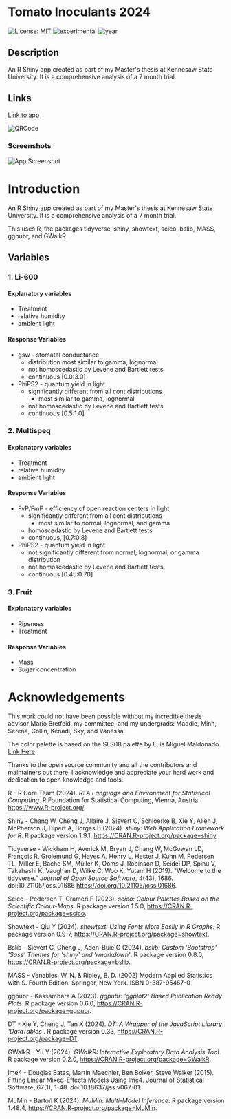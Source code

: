 # Tomato Inoculants 2024

[![License: MIT](https://img.shields.io/badge/License-MIT-lightgrey.svg)](https://opensource.org/license/mit)
![experimental](https://img.shields.io/badge/lifecycle-experimental-orange)
![year](https://img.shields.io/badge/year-2024-blue)

## Description
An R Shiny app created as part of my Master's thesis at Kennesaw State University. It is a comprehensive analysis of a 7 month trial.

## Links
[Link to app](https://zachpeagler.shinyapps.io/01_tomato_inoculants)

![QRCode](../01%20Tomato%20Inoculants%2020204/qrcode.png)

### Screenshots
![App Screenshot](../01%20Tomato%20Inoculants%202024/screenshot.png)


# Introduction

An R Shiny app created as part of my Master's thesis at Kennesaw State University. It is a comprehensive analysis of a 7 month trial.

This uses R, the packages tidyverse, shiny, showtext, scico, bslib, MASS, ggpubr, and GWalkR.

## Variables

### 1. Li-600

#### Explanatory variables
 - Treatment
 - relative humidity
 - ambient light

#### Response Variables
 - gsw - stomatal conductance
    - distribution most similar to gamma, lognormal
    - not homoscedastic by Levene and Bartlett tests
    - continuous [0.0:3.0]
 - PhiPS2 - quantum yield in light
    - significantly different from all cont distributions
        - most similar to gamma, lognormal
    - not homoscedastic by Levene and Bartlett tests
    - continuous [0.5:1.0]

### 2. Multispeq

#### Explanatory variables
- Treatment
- relative humidity
- ambient light

#### Response Variables
 - FvP/FmP - efficiency of open reaction centers in light
    - significantly different from all cont distributions
      - most similar to normal, lognormal, and gamma
    - homoscedastic by Levene and Bartlett tests
    - continuous, [0.7:0.8]
 - PhiPS2 - quantum yield in light
    - not significantly different from normal, lognormal, or gamma distribution
    - not homoscedastic by Levene and Bartlett tests
    - continuous [0.45:0.70]

### 3. Fruit

#### Explanatory variables
 - Ripeness
 - Treatment

#### Response Variables
 - Mass
 - Sugar concentration

# Acknowledgements

This work could not have been possible without my incredible thesis advisor Mario Bretfeld, my committee, and my undergrads: Maddie, Minh, Serena, Collin, Kenadi, Sky, and Vanessa.

The color palette is based on the SLS08 palette by Luis Miguel Maldonado. [Link Here](https://lospec.com/palette-list/slso8)

Thanks to the open source community and all the contributors and maintainers out there. I acknowledge and appreciate your hard work and dedication to open knowledge and tools.

R - R Core Team (2024). _R: A Language and Environment for Statistical
    Computing_. R Foundation for Statistical Computing, Vienna, Austria.
    <https://www.R-project.org/>.

Shiny - Chang W, Cheng J, Allaire J, Sievert C, Schloerke B, Xie Y, Allen J,
  McPherson J, Dipert A, Borges B (2024). _shiny: Web Application
  Framework for R_. R package version 1.9.1,
  <https://CRAN.R-project.org/package=shiny>.

Tidyverse - Wickham H, Averick M, Bryan J, Chang W, McGowan LD, François R,
  Grolemund G, Hayes A, Henry L, Hester J, Kuhn M, Pedersen TL, Miller
  E, Bache SM, Müller K, Ooms J, Robinson D, Seidel DP, Spinu V,
  Takahashi K, Vaughan D, Wilke C, Woo K, Yutani H (2019). "Welcome to
  the tidyverse." _Journal of Open Source Software_, *4*(43), 1686.
  doi:10.21105/joss.01686 <https://doi.org/10.21105/joss.01686>.

Scico - Pedersen T, Crameri F (2023). _scico: Colour Palettes Based on the
  Scientific Colour-Maps_. R package version 1.5.0,
  <https://CRAN.R-project.org/package=scico>.

Showtext - Qiu Y (2024). _showtext: Using Fonts More Easily
  in R Graphs_. R package version 0.9-7,
  <https://CRAN.R-project.org/package=showtext>.

Bslib - Sievert C, Cheng J, Aden-Buie G (2024). _bslib: Custom 'Bootstrap'
  'Sass' Themes for 'shiny' and 'rmarkdown'_. R package version 0.8.0,
  <https://CRAN.R-project.org/package=bslib>.

MASS - Venables, W. N. & Ripley, B. D. (2002) Modern Applied Statistics with
  S. Fourth Edition. Springer, New York. ISBN 0-387-95457-0

ggpubr - Kassambara A (2023). _ggpubr: 'ggplot2' Based Publication Ready
  Plots_. R package version 0.6.0,
  <https://CRAN.R-project.org/package=ggpubr>.

DT - Xie Y, Cheng J, Tan X (2024). _DT: A Wrapper of the JavaScript
  Library 'DataTables'_. R package version 0.33,
  <https://CRAN.R-project.org/package=DT>.

GWalkR - Yu Y (2024). _GWalkR: Interactive Exploratory Data Analysis Tool_. R
  package version 0.2.0, <https://CRAN.R-project.org/package=GWalkR>.

lme4 - Douglas Bates, Martin Maechler, Ben Bolker, Steve Walker (2015).
  Fitting Linear Mixed-Effects Models Using lme4. Journal of
  Statistical Software, 67(1), 1-48. doi:10.18637/jss.v067.i01.

MuMIn - Bartoń K (2024). _MuMIn: Multi-Model Inference_. R package version
  1.48.4, <https://CRAN.R-project.org/package=MuMIn>.